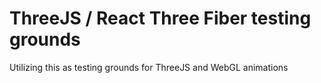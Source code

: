 # ThreeJS / React Three Fiber testing grounds

Utilizing this as testing grounds for ThreeJS and WebGL animations